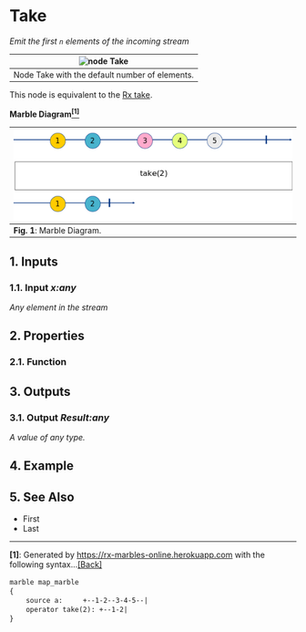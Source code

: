 # Take

_Emit the first `n` elements of the incoming stream_

| ![node Take](img/take.png) |
|------------------------|
|Node Take with the default number of elements.|

This node is equivalent to the [Rx take](http://reactivex.io/documentation/operators/take.html).

**Marble Diagram[<sup name="f1">[1]</sup>](#1)**

| ![Marble of take](img/take_marble.png) | 
|------------------------------------------|
| **Fig. 1**: Marble Diagram.  |

## 1. Inputs

### 1.1. Input _x:any_

_Any element in the stream_

## 2. Properties

### 2.1. Function

## 3. Outputs

### 3.1. Output _Result:any_

_A value of any type._

## 4. Example

## 5. See Also

- First
- Last
 
---

<b name="1">[1]</b>: Generated by https://rx-marbles-online.herokuapp.com with the following syntax...[[Back]](#f1)
```
marble map_marble
{
    source a:     +--1-2--3-4-5--|
    operator take(2): +--1-2|
}
```
